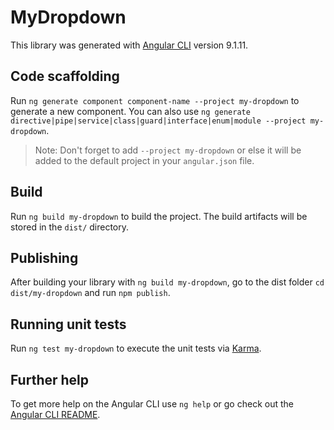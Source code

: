 # MyDropdown

This library was generated with [Angular CLI](https://github.com/angular/angular-cli) version 9.1.11.

## Code scaffolding

Run `ng generate component component-name --project my-dropdown` to generate a new component. You can also use `ng generate directive|pipe|service|class|guard|interface|enum|module --project my-dropdown`.
> Note: Don't forget to add `--project my-dropdown` or else it will be added to the default project in your `angular.json` file. 

## Build

Run `ng build my-dropdown` to build the project. The build artifacts will be stored in the `dist/` directory.

## Publishing

After building your library with `ng build my-dropdown`, go to the dist folder `cd dist/my-dropdown` and run `npm publish`.

## Running unit tests

Run `ng test my-dropdown` to execute the unit tests via [Karma](https://karma-runner.github.io).

## Further help

To get more help on the Angular CLI use `ng help` or go check out the [Angular CLI README](https://github.com/angular/angular-cli/blob/master/README.md).
